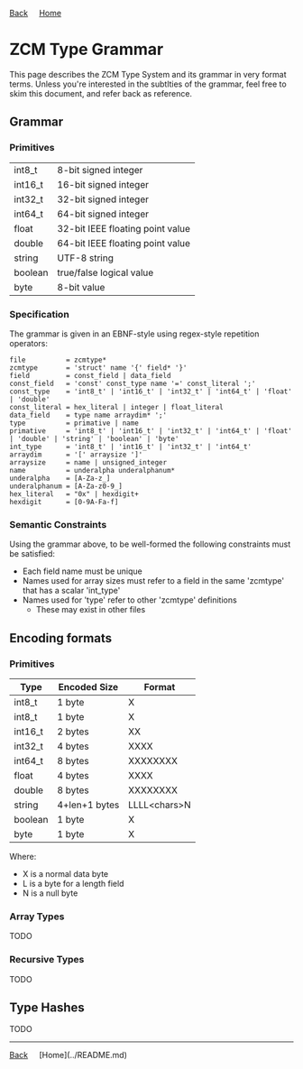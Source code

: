 <a style="margin-right: 1rem;" href="javascript:history.go(-1)">Back</a>
[Home](../README.md)
# ZCM Type Grammar

This page describes the ZCM Type System and its grammar in very format terms. Unless you're interested in the
subtlties of the grammar, feel free to skim this document, and refer back as reference.

## Grammar

### Primitives

<table>
    <tr><td>  int8_t   </td><td>  8-bit signed integer              </td></tr>
    <tr><td>  int16_t  </td><td>  16-bit signed integer             </td></tr>
    <tr><td>  int32_t  </td><td>  32-bit signed integer             </td></tr>
    <tr><td>  int64_t  </td><td>  64-bit signed integer             </td></tr>
    <tr><td>  float    </td><td>  32-bit IEEE floating point value  </td></tr>
    <tr><td>  double   </td><td>  64-bit IEEE floating point value  </td></tr>
    <tr><td>  string   </td><td>  UTF-8 string                      </td></tr>
    <tr><td>  boolean  </td><td>  true/false logical value          </td></tr>
    <tr><td>  byte     </td><td>  8-bit value                       </td></tr>
</table>

### Specification

The grammar is given in an EBNF-style using regex-style repetition operators:

    file          = zcmtype*
    zcmtype       = 'struct' name '{' field* '}'
    field         = const_field | data_field
    const_field   = 'const' const_type name '=' const_literal ';'
    const_type    = 'int8_t' | 'int16_t' | 'int32_t' | 'int64_t' | 'float' | 'double'
    const_literal = hex_literal | integer | float_literal
    data_field    = type name arraydim* ';'
    type          = primative | name
    primative     = 'int8_t' | 'int16_t' | 'int32_t' | 'int64_t' | 'float' | 'double' | 'string' | 'boolean' | 'byte'
    int_type      = 'int8_t' | 'int16_t' | 'int32_t' | 'int64_t'
    arraydim      = '[' arraysize ']'
    arraysize     = name | unsigned_integer
    name          = underalpha underalphanum*
    underalpha    = [A-Za-z_]
    underalphanum = [A-Za-z0-9_]
    hex_literal   = "0x" | hexdigit+
    hexdigit      = [0-9A-Fa-f]

### Semantic Constraints

Using the grammar above, to be well-formed the following constraints must be satisfied:

  - Each field name must be unique
  - Names used for array sizes must refer to a field in the same 'zcmtype' that has a scalar 'int_type'
  - Names used for 'type' refer to other 'zcmtype' definitions
    - These may exist in other files

## Encoding formats

### Primitives

<table>
    <thead>
    <tr><th>  Type     </th><th> Encoded Size </th><th> Format</th></tr>
    </thead>
    <tr><td>  int8_t   </td><td> 1 byte         </td><td>  X              </td></tr>
    <tr><td>  int8_t   </td><td> 1 byte         </td><td>  X              </td></tr>
    <tr><td>  int16_t  </td><td> 2 bytes        </td><td>  XX             </td></tr>
    <tr><td>  int32_t  </td><td> 4 bytes        </td><td>  XXXX           </td></tr>
    <tr><td>  int64_t  </td><td> 8 bytes        </td><td>  XXXXXXXX       </td></tr>
    <tr><td>  float    </td><td> 4 bytes        </td><td>  XXXX           </td></tr>
    <tr><td>  double   </td><td> 8 bytes        </td><td>  XXXXXXXX       </td></tr>
    <tr><td>  string   </td><td> 4+len+1 bytes  </td><td>  LLLL&lt;chars&gt;N   </td></tr>
    <tr><td>  boolean  </td><td> 1 byte         </td><td>  X              </td></tr>
    <tr><td>  byte     </td><td> 1 byte         </td><td>  X              </td></tr>
</table>

 Where:

   - X is a normal data byte
   - L is a byte for a length field
   - N is a null byte

### Array Types

TODO

### Recursive Types

TODO

## Type Hashes

TODO

<hr>
<a style="margin-right: 1rem;" href="javascript:history.go(-1)">Back</a>
[Home](../README.md)
